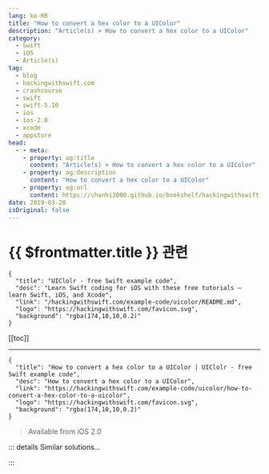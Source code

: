 ```yaml
---
lang: ko-KR
title: "How to convert a hex color to a UIColor"
description: "Article(s) > How to convert a hex color to a UIColor"
category:
  - Swift
  - iOS
  - Article(s)
tag: 
  - blog
  - hackingwithswift.com
  - crashcourse
  - swift
  - swift-5.10
  - ios
  - ios-2.0
  - xcode
  - appstore
head:
  - - meta:
    - property: og:title
      content: "Article(s) > How to convert a hex color to a UIColor"
    - property: og:description
      content: "How to convert a hex color to a UIColor"
    - property: og:url
      content: https://chanhi2000.github.io/bookshelf/hackingwithswift.com/example-code/uicolor/how-to-convert-a-hex-color-to-a-uicolor.html
date: 2019-03-28
isOriginal: false
---
```


# {{ $frontmatter.title }} 관련

```component VPCard
{
  "title": "UIClolr - free Swift example code",
  "desc": "Learn Swift coding for iOS with these free tutorials – learn Swift, iOS, and Xcode",
  "link": "/hackingwithswift.com/example-code/uicolor/README.md",
  "logo": "https://hackingwithswift.com/favicon.svg",
  "background": "rgba(174,10,10,0.2)"
}
```

[[toc]]

---

```component VPCard
{
  "title": "How to convert a hex color to a UIColor | UIClolr - free Swift example code",
  "desc": "How to convert a hex color to a UIColor",
  "link": "https://hackingwithswift.com/example-code/uicolor/how-to-convert-a-hex-color-to-a-uicolor",
  "logo": "https://hackingwithswift.com/favicon.svg",
  "background": "rgba(174,10,10,0.2)"
}
```

> Available from iOS 2.0

<!-- TODO: 작성 -->

<!-- 
Here's a simple extension to `UIColor` that lets you create colors from hex strings. The new method is a failable initializer, which means it returns nil if you don't specify a color in the correct format. It should be a # symbol, followed by red, green, blue and alpha in hex format, for a total of nine characters. For example, #ffe700ff is gold.

Here's the code:

```swift
extension UIColor {
    public convenience init?(hex: String) {
        let r, g, b, a: CGFloat

        if hex.hasPrefix("#") {
            let start = hex.index(hex.startIndex, offsetBy: 1)
            let hexColor = String(hex[start...])

            if hexColor.count == 8 {
                let scanner = Scanner(string: hexColor)
                var hexNumber: UInt64 = 0

                if scanner.scanHexInt64(&hexNumber) {
                    r = CGFloat((hexNumber & 0xff000000) >> 24) / 255
                    g = CGFloat((hexNumber & 0x00ff0000) >> 16) / 255
                    b = CGFloat((hexNumber & 0x0000ff00) >> 8) / 255
                    a = CGFloat(hexNumber & 0x000000ff) / 255

                    self.init(red: r, green: g, blue: b, alpha: a)
                    return
                }
            }
        }

        return nil
    }
}
```

If you wanted it always to return a value, change `init?` to be `init` then change the `return nil` line at the end to be `return UIColor.black` or whatever you'd like the default value to be.

To use the extension, write code like this:

```swift
let gold = UIColor(hex: "#ffe700ff")
```

-->

::: details Similar solutions…

<!--
/example-code/uicolor/how-to-convert-a-html-name-string-into-a-uicolor">How to convert a HTML name string into a UIColor 
/example-code/uicolor/how-to-read-the-red-green-blue-and-alpha-color-components-from-a-uicolor">How to read the red, green, blue, and alpha color components from a UIColor 
/example-code/uicolor/how-to-use-an-image-for-your-background-color-with-uicolorpatternimage">How to use an image for your background color with UIColor(patternImage:) 
/example-code/uicolor/how-to-create-custom-colors-using-uicolor-rgb-and-hues">How to create custom colors using UIColor RGB and hues 
/example-code/xcode/how-to-used-a-named-uicolor-in-code-and-interface-builder">How to used a named UIColor in code and Interface Builder</a>
-->

:::

